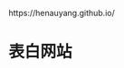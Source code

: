 <html>
	<head>
		<meta charset="utf-8" />
	</head>
	<body>
		<p>https://henauyang.github.io/</p>
		<div id="">
			<h1>表白网站</h1>
		</div>
</html>
